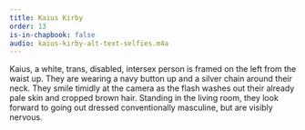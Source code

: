 ```yaml
---
title: Kaius Kirby
order: 13
is-in-chapbook: false
audio: kaius-kirby-alt-text-selfies.m4a
---
```

Kaius, a white, trans, disabled, intersex person is framed on the left from the waist up. They are wearing a navy button up and a silver chain around their neck. They smile timidly at the camera as the flash washes out their already pale skin and cropped brown hair. Standing in the living room, they look forward to going out dressed conventionally masculine, but are visibly nervous.
